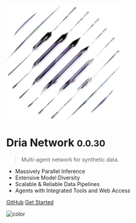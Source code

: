 <!-- _coverpage.md -->


<img src="chrome_logo.svg" width=60% height=60%>

# Dria Network <small>0.0.30</small>

> Multi-agent network for synthetic data.

- Massively Parallel Inference
- Extensive Model Diversity
- Scalable & Reliable Data Pipelines
- Agents with Integrated Tools and Web Access

[GitHub](https://github.com/firstbatchxyz/dria-sdk/)
[Get Started](/quickstart.md)
<!-- background color -->

![color](#f0f0f0)
